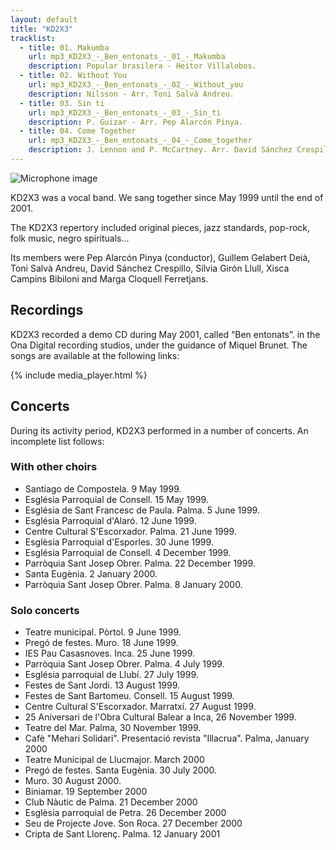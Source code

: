 ```yaml
---
layout: default
title: "KD2X3"
tracklist:
  - title: 01. Makumba
    url: mp3_KD2X3_-_Ben_entonats_-_01_-_Makumba
    description: Popular brasilera - Heitor Villalobos.  
  - title: 02. Without You
    url: mp3_KD2X3_-_Ben_entonats_-_02_-_Without_you
    description: Nilsson - Arr. Toni Salvà Andreu.
  - title: 03. Sin ti
    url: mp3_KD2X3_-_Ben_entonats_-_03_-_Sin_ti
    description: P. Guizar - Arr. Pep Alarcón Pinya.
  - title: 04. Come Together
    url: mp3_KD2X3_-_Ben_entonats_-_04_-_Come_together
    description: J. Lennon and P. McCartney. Arr. David Sánchez Crespillo
---
```


<img class="pull-right" src="{{ '/media/img/microphone.png' | prepend:site.baseurl }}" alt="Microphone image" />


KD2X3 was a vocal band. We sang together since May 1999 until the end of 2001.

The KD2X3 repertory included original pieces, jazz standards, pop-rock, folk music, negro spirituals...

Its members were Pep Alarcón Pinya (conductor), Guillem Gelabert Deià, Toni Salvà Andreu, David Sánchez Crespillo, Sílvia Girón Llull, Xisca Campins Bibiloni and Marga Cloquell Ferretjans.


## Recordings

KD2X3 recorded a demo CD during May 2001, called “Ben entonats”. in the Ona Digital recording studios, under the guidance of Miquel Brunet. The songs are available at the following links:

{% include media_player.html %}

## Concerts

During its activity period, KD2X3 performed in a number of concerts. An incomplete list follows:

### With other choirs

  * Santiago de Compostela. 9 May 1999.
  * Església Parroquial de Consell. 15 May 1999.
  * Església de Sant Francesc de Paula. Palma. 5 June 1999.
  * Església Parroquial d'Alaró. 12 June 1999.
  * Centre Cultural S'Escorxador. Palma. 21 June 1999.
  * Esglèsia Parroquial d'Esporles. 30 June 1999.
  * Església Parroquial de Consell. 4 December 1999.
  * Parròquia Sant Josep Obrer. Palma. 22 December 1999.
  * Santa Eugènia. 2 January 2000.
  * Parròquia Sant Josep Obrer. Palma. 8 January 2000.

### Solo concerts

  * Teatre municipal. Pòrtol. 9 June 1999.
  * Pregó de festes. Muro. 18 June 1999.
  * IES Pau Casasnoves. Inca. 25 June 1999.
  * Parròquia Sant Josep Obrer. Palma. 4 July 1999.
  * Església parroquial de Llubí. 27 July 1999.
  * Festes de Sant Jordi. 13 August 1999.
  * Festes de Sant Bartomeu. Consell. 15 August 1999.
  * Centre Cultural S'Escorxador. Marratxí. 27 August 1999.
  * 25 Aniversari de l'Obra Cultural Balear a Inca, 26 November 1999.
  * Teatre del Mar. Palma, 30 November 1999.
  * Cafè "Mehari Solidari". Presentació revista "Illacrua". Palma, January 2000
  * Teatre Municipal de Llucmajor. March 2000
  * Pregó de festes. Santa Eugènia. 30 July 2000.
  * Muro. 30 August 2000.
  * Biniamar. 19 September 2000
  * Club Nàutic de Palma. 21 December 2000
  * Esglèsia parroquial de Petra. 26 December 2000
  * Seu de Projecte Jove. Son Roca. 27 December 2000
  * Cripta de Sant Llorenç. Palma. 12 January 2001

